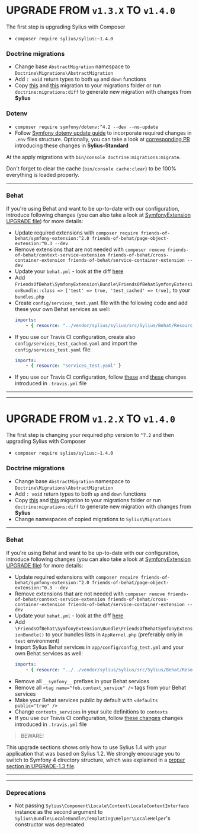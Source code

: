 # UPGRADE FROM `v1.3.X` TO `v1.4.0`

The first step is upgrading Sylius with Composer

- `composer require sylius/sylius:~1.4.0`

### Doctrine migrations

* Change base `AbstractMigration` namespace to `Doctrine\Migrations\AbstractMigration`
* Add `: void` return types to both `up` and `down` functions
* Copy [this](https://github.com/Sylius/Sylius-Standard/blob/1.4/src/Migrations/Version20190109095211.php) and [this](https://github.com/Sylius/Sylius-Standard/blob/1.4/src/Migrations/Version20190109160409.php) migration to your migrations folder or run `doctrine:migrations:diff` to generate new migration with changes from **Sylius**

### Dotenv

* `composer require symfony/dotenv:^4.2 --dev --no-update`
* Follow [Symfony dotenv update guide](https://symfony.com/doc/current/configuration/dot-env-changes.html) to incorporate required changes in `.env` files structure. Optionally, you can take a look at [corresponding PR](https://github.com/Sylius/Sylius-Standard/pull/323) introducing these changes in **Sylius-Standard**

At the apply migrations with `bin/console doctrine:migrations:migrate`.

Don't forget to clear the cache (`bin/console cache:clear`) to be 100% everything is loaded properly.

---

### Behat

If you're using Behat and want to be up-to-date with our configuration, introduce following changes (you can also take a look at [SymfonyExtension UPGRADE file](https://github.com/FriendsOfBehat/SymfonyExtension/blob/master/UPGRADE-2.0.md))
for more details:

* Update required extensions with `composer require friends-of-behat/symfony-extension:^2.0 friends-of-behat/page-object-extension:^0.3 --dev`
* Remove extensions that are not needed with `composer remove friends-of-behat/context-service-extension friends-of-behat/cross-container-extension friends-of-behat/service-container-extension --dev`
* Update your `behat.yml` - look at the diff [here](https://github.com/Sylius/Sylius-Standard/pull/322/files#diff-7bde54db60a6e933518d8b61b929edce)
* Add `FriendsOfBehat\SymfonyExtension\Bundle\FriendsOfBehatSymfonyExtensionBundle::class => ['test' => true, 'test_cached' => true],` to your `bundles.php`
* Create `config/services_test.yaml` file with the following code and add these your own Behat services as well:
    ```yaml
    imports:
        - { resource: "../vendor/sylius/sylius/src/Sylius/Behat/Resources/config/services.xml" }
    ```
* If you use our Travis CI configuration, create also `config/services_test_cached.yaml` and import the `config/services_test.yaml` file:
    ```yaml
    imports:
        - { resource: "services_test.yaml" }
    ```
* If you use our Travis CI configuration, follow [these](https://github.com/Sylius/Sylius-Standard/pull/322/files#diff-354f30a63fb0907d4ad57269548329e3)
and [these](https://github.com/Sylius/Sylius-Standard/pull/323/files#diff-354f30a63fb0907d4ad57269548329e3) changes introduced in `.travis.yml` file

---
---

# UPGRADE FROM `v1.2.X` TO `v1.4.0`

The first step is changing your required php version to `^7.2` and then upgrading Sylius with Composer

- `composer require sylius/sylius:~1.4.0`

### Doctrine migrations

* Change base `AbstractMigration` namespace to `Doctrine\Migrations\AbstractMigration`
* Add `: void` return types to both `up` and `down` functions
* Copy [this](https://github.com/Sylius/Sylius-Standard/blob/1.4/src/Migrations/Version20190109095211.php) and [this](https://github.com/Sylius/Sylius-Standard/blob/1.4/src/Migrations/Version20190109160409.php) migration to your migrations folder or run `doctrine:migrations:diff` to generate new migration with changes from **Sylius**
* Change namespaces of copied migrations to `Sylius\Migrations`

---

### Behat

If you're using Behat and want to be up-to-date with our configuration, introduce following changes (you can also take a look at [SymfonyExtension UPGRADE file](https://github.com/FriendsOfBehat/SymfonyExtension/blob/master/UPGRADE-2.0.md))
for more details:

* Update required extensions with `composer require friends-of-behat/symfony-extension:^2.0 friends-of-behat/page-object-extension:^0.3 --dev`
* Remove extensions that are not needed with `composer remove friends-of-behat/context-service-extension friends-of-behat/cross-container-extension friends-of-behat/service-container-extension --dev`
* Update your `behat.yml` - look at the diff [here](https://github.com/Sylius/Sylius-Standard/pull/322/files#diff-7bde54db60a6e933518d8b61b929edce)
* Add `\FriendsOfBehat\SymfonyExtension\Bundle\FriendsOfBehatSymfonyExtensionBundle()` to your bundles lists in `AppKernel.php` (preferably only in `test` environment)
* Import Sylius Behat services in `app/config/config_test.yml` and your own Behat services as well:
    ```yaml
    imports:
        - { resource: "../../vendor/sylius/sylius/src/Sylius/Behat/Resources/config/services.xml" }
    ```
* Remove all `__symfony__` prefixes in your Behat services
* Remove all `<tag name="fob.context_service" />` tags from your Behat services
* Make your Behat services public by default with `<defaults public="true" />`
* Change `contexts_services` in your suite definitions to `contexts`
* If you use our Travis CI configuration, follow [these changes](https://github.com/Sylius/Sylius-Standard/pull/322/files#diff-354f30a63fb0907d4ad57269548329e3) changes introduced in `.travis.yml` file

> BEWARE!

This upgrade sections shows only how to use Sylius 1.4 with your application that was based on Sylius 1.2. We strongly encourage you to switch to Symfony 4 directory structure, which was explained
in a [proper section in UPGRADE-1.3 file](https://github.com/Sylius/Sylius/blob/master/UPGRADE-1.3.md#directory-structure-change).

---
---

### Deprecations

- Not passing `Sylius\Component\Locale\Context\LocaleContextInterface` instance as the second argument to `Sylius\Bundle\LocaleBundle\Templating\Helper\LocaleHelper`'s constructor was deprecated
